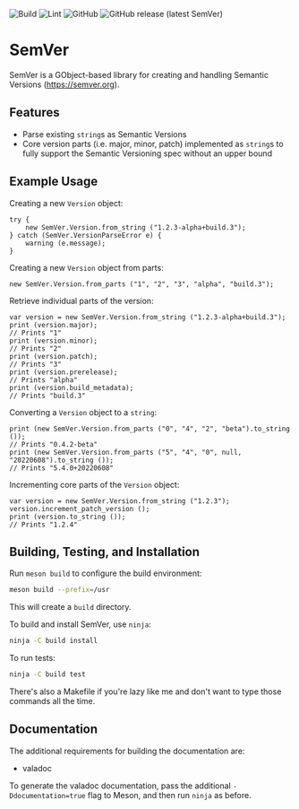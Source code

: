 ![Build](https://github.com/avojak/libsemver/actions/workflows/build.yml/badge.svg)
![Lint](https://github.com/avojak/libsemver/actions/workflows/lint.yml/badge.svg)
![GitHub](https://img.shields.io/github/license/avojak/libsemver.svg?color=blue)
![GitHub release (latest SemVer)](https://img.shields.io/github/v/release/avojak/libsemver?sort=semver)

# SemVer

SemVer is a GObject-based library for creating and handling Semantic Versions (https://semver.org).

## Features

- Parse existing `string`s as Semantic Versions
- Core version parts (i.e. major, minor, patch) implemented as `string`s to fully support the Semantic Versioning spec without an upper bound

## Example Usage

Creating a new `Version` object:

```vala
try {
    new SemVer.Version.from_string ("1.2.3-alpha+build.3");
} catch (SemVer.VersionParseError e) {
    warning (e.message);
}
```

Creating a new `Version` object from parts:

```vala
new SemVer.Version.from_parts ("1", "2", "3", "alpha", "build.3");
```

Retrieve individual parts of the version:

```vala
var version = new SemVer.Version.from_string ("1.2.3-alpha+build.3");
print (version.major);
// Prints "1"
print (version.minor);
// Prints "2"
print (version.patch);
// Prints "3"
print (version.prerelease);
// Prints "alpha"
print (version.build_metadata);
// Prints "build.3"
```

Converting a `Version` object to a `string`:

```vala
print (new SemVer.Version.from_parts ("0", "4", "2", "beta").to_string ());
// Prints "0.4.2-beta"
print (new SemVer.Version.from_parts ("5", "4", "0", null, "20220608").to_string ());
// Prints "5.4.0+20220608"
```

Incrementing core parts of the `Version` object:

```vala
var version = new SemVer.Version.from_string ("1.2.3");
version.increment_patch_version ();
print (version.to_string ());
// Prints "1.2.4"
```


## Building, Testing, and Installation

Run `meson build` to configure the build environment:

```bash
meson build --prefix=/usr
```

This will create a `build` directory.

To build and install SemVer, use `ninja`:

```bash
ninja -C build install
```

To run tests:

```bash
ninja -C build test
```

There's also a Makefile if you're lazy like me and don't want to type those commands all the time.

## Documentation

The additional requirements for building the documentation are:

- valadoc

To generate the valadoc documentation, pass the additional `-Ddocumentation=true` flag to Meson, and then run `ninja` as before.